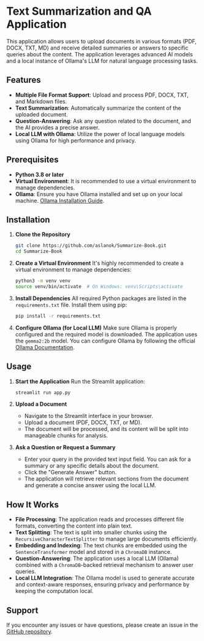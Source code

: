 # Text Summarization and QA Application

This application allows users to upload documents in various formats (PDF, DOCX, TXT, MD) and receive detailed summaries or answers to specific queries about the content. The application leverages advanced AI models and a local instance of Ollama's LLM for natural language processing tasks.

## Features

- **Multiple File Format Support**: Upload and process PDF, DOCX, TXT, and Markdown files.
- **Text Summarization**: Automatically summarize the content of the uploaded document.
- **Question-Answering**: Ask any question related to the document, and the AI provides a precise answer.
- **Local LLM with Ollama**: Utilize the power of local language models using Ollama for high performance and privacy.

## Prerequisites

- **Python 3.8 or later**
- **Virtual Environment**: It is recommended to use a virtual environment to manage dependencies.
- **Ollama**: Ensure you have Ollama installed and set up on your local machine. [Ollama Installation Guide](https://ollama.com).

## Installation

1. **Clone the Repository**
    ```bash
    git clone https://github.com/aslanok/Summarize-Book.git
    cd Summarize-Book
    ```

2. **Create a Virtual Environment**
    It's highly recommended to create a virtual environment to manage dependencies:
    ```bash
    python3 -m venv venv
    source venv/bin/activate  # On Windows: venv\Scripts\activate
    ```

3. **Install Dependencies**
    All required Python packages are listed in the `requirements.txt` file. Install them using pip:
    ```bash
    pip install -r requirements.txt
    ```

4. **Configure Ollama (for Local LLM)**
    Make sure Ollama is properly configured and the required model is downloaded. The application uses the `gemma2:2b` model. You can configure Ollama by following the official [Ollama Documentation](https://ollama.com).

## Usage

1. **Start the Application**
    Run the Streamlit application:
    ```bash
    streamlit run app.py
    ```

2. **Upload a Document**
    - Navigate to the Streamlit interface in your browser.
    - Upload a document (PDF, DOCX, TXT, or MD).
    - The document will be processed, and its content will be split into manageable chunks for analysis.

3. **Ask a Question or Request a Summary**
    - Enter your query in the provided text input field. You can ask for a summary or any specific details about the document.
    - Click the "Generate Answer" button.
    - The application will retrieve relevant sections from the document and generate a concise answer using the local LLM.

## How It Works

- **File Processing**: The application reads and processes different file formats, converting the content into plain text.
- **Text Splitting**: The text is split into smaller chunks using the `RecursiveCharacterTextSplitter` to manage large documents efficiently.
- **Embedding and Indexing**: The text chunks are embedded using the `SentenceTransformer` model and stored in a `ChromaDB` instance.
- **Question-Answering**: The application uses a local LLM (Ollama) combined with a `ChromaDB`-backed retrieval mechanism to answer user queries.
- **Local LLM Integration**: The Ollama model is used to generate accurate and context-aware responses, ensuring privacy and performance by keeping the computation local.


## Support

If you encounter any issues or have questions, please create an issue in the [GitHub repository](https://github.com/aslanok/Summarize-Book).

